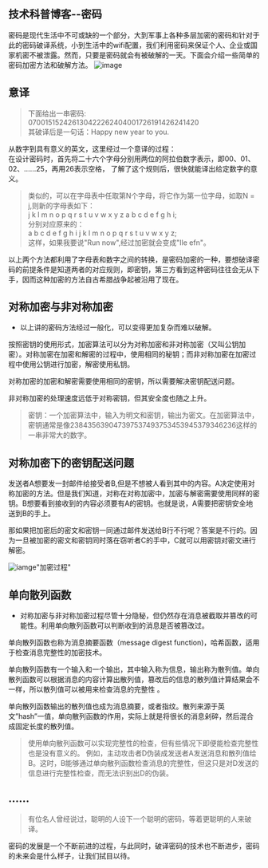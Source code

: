 ## 技术科普博客--密码
密码是现代生活中不可或缺的一个部分，大到军事上各种多层加密的密码和针对于此的密码破译系统，小到生活中的wifi配置，我们利用密码来保证个人、企业或国家机密不被泄露。然而，只要是密码就会有被破解的一天。下面会介绍一些简单的密码加密方法和破解方法。
![image](http://seopic.699pic.com/photo/50099/7458.jpg_wh1200.jpg)

##  意译  
> 下面给出一串密码:  
070015152426130422262404001726191426241420   
其破译后是一句话：Happy new year to you.  

从数字到具有意义的英文，这里经过一个意译的过程：  
在设计密码时，首先将二十六个字母分别用两位的阿拉伯数字表示，即00、01、02、……25，再用26表示空格，
了解了这个规则后，很快就能译出给定数字的意义。

> 类似的，可以在字母表中任取第N个字母，将它作为第一位字母，如取N = j,则新的字母表如下：  
 j k l m n o p q r s t u v w x y z a b c d e f g h i;  
 分别对应原来的：  
 a b c d e f g h i j k l m n o p q r s t u v w x y z;  
 这样，如果我要说"Run now",经过加密就会变成"Ile efn"。

 以上两个方法都利用了字母表和数字之间的转换，是密码加密的一种，要想破译密码的前提条件是知道两者的对应规则，即密钥，第三方看到这种密码往往会无从下手，因而这种加密的方法自古希腊战争起被沿用了现在。  

##  对称加密与非对称加密      
* 以上讲的密码方法经过一般化，可以变得更加复杂而难以破解。  

按照密钥的使用形式，加密算法可以分为对称加密和非对称加密（又叫公钥加密）。对称加密在加密和解密的过程中，使用相同的秘钥；而非对称加密在加密过程中使用公钥进行加密，解密使用私钥。

对称加密的加密和解密需要使用相同的密钥，所以需要解决密钥配送问题。

非对称加密的处理速度远低于对称密钥，但其安全度也随之上升。

> 密钥：一个加密算法中，输入为明文和密钥，输出为密文。在加密算法中，密钥通常是像238435639047397537493753453945379346236这样的 一串非常大的数字。  

##  对称加密下的密钥配送问题  

发送者A想要发一封邮件给接受者B,但是不想被人看到其中的内容。A决定使用对称加密的方法。但是我们知道，对称在对称加密中，加密与解密需要使用同样的密钥。B想要看到接收到的内容必须要有A的密钥。也就是说，A需要把密钥安全地送到B的手上。

那如果把加密后的密文和密钥一同通过邮件发送给B行不行呢？答案是不行的。因为一旦被加密的密文和密钥同时落在窃听者C的手中，C就可以用密钥对密文进行解密。

![iamge](https://wx4.sinaimg.cn/mw690/857afa84gy1fkfpljgmv1j20in0nyq3r.jpg)"加密过程"


##  单向散列函数  
* 对称加密与非对称加密过程尽管十分隐秘，但仍然存在消息被截取并篡改的可能性。利用单向散列函数可以判断收到的消息是否被篡改过。

单向散列函数也称为消息摘要函数（message digest function)，哈希函数，适用于检查消息完整性的加密技术。

单向散列函数有一个输入和一个输出，其中输入称为信息，输出称为散列值。单向散列函数可以根据消息的内容计算出散列值，篡改后的信息的散列值计算结果会不一样，所以散列值可以被用来检查消息的完整性 。

单向散列函数输出的散列值也成为消息摘要，或者指纹。散列来源于英文”hash”一值，单向散列函数的作用，实际上就是将很长的消息剁碎，然后混合成固定长度的散列值。


> 使用单向散列函数可以实现完整性的检查，但有些情况下即便能检查完整性也是没有意义的。
例如，主动攻击者D伪装成发送者A发送消息和散列值给B。这时，B能够通过单向散列函数检查消息的完整性，但这只是对D发送的信息进行完整性检查，而无法识别出D的伪装。



##  ……

> 有位名人曾经说过，聪明的人设下一个聪明的密码，等着更聪明的人来破译。

密码的发展是一个不断前进的过程，与此同时，破译密码的技术也不断进步，密码的未来会是什么样子，让我们拭目以待。

  

